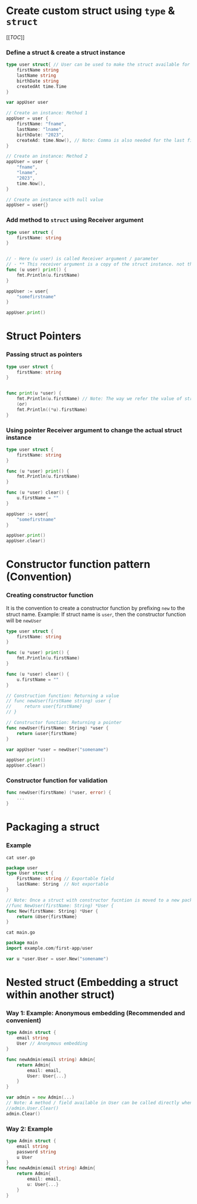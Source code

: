 # Create custom struct using `type` & `struct`

[[_TOC_]]

### Define a struct & create a struct instance

```go
type user struct{ // User can be used to make the struct available for import
    firstName string
    lastName string
    birthDate string
    createdAt time.Time
}

var appUser user

// Create an instance: Method 1
appUser = user {
    firstName: "fname",
    lastName: "lname",
    birthDate: "2023",
    createAd: time.Now(), // Note: Comma is also needed for the last field
}

// Create an instance: Method 2
appUser = user {
    "fname",
    "lname",
    "2023",
    time.Now(),
}

// Create an instance with null value
appUser = user{}

```

### Add method to `struct` using Receiver argument

```go
type user struct {
    firstName: string
}


// - Here (u user) is called Receiver argument / parameter
// - ** This receiver argument is a copy of the struct instance. not the original struct instance. Refer pointer section for an example of how to refer the actual instance
func (u user) print() { 
    fmt.Println(u.firstName)
}

appUser := user{
    "somefirstname"
}

appUser.print()

```

# Struct Pointers

### Passing struct as pointers

```go
type user struct {
    firstName: string
}


func print(u *user) {
    fmt.Println(u.firstName) // Note: The way we refer the value of struct pointer is different from regular type pointer
    (or)
    fmt.Println((*u).firstName)
}

```

### Using pointer Receiver argument to change the actual struct instance


```go
type user struct {
    firstName: string
}

func (u *user) print() { 
    fmt.Println(u.firstName)
}

func (u *user) clear() {
    u.firstName = ""
}

appUser := user{
    "somefirstname"
}

appUser.print()
appUser.clear()

```

# Constructor function pattern (Convention)

### Creating constructor function

It is the convention to create a constructor function by prefixing `new` to the struct name. Example: If struct name is `user`, then the constructor function will be `newUser`

```go
type user struct {
    firstName: string
}

func (u *user) print() { 
    fmt.Println(u.firstName)
}

func (u *user) clear() {
    u.firstName = ""
}

// Construction function: Returning a value 
// func newUser(firstName string) user {
//     return user{firstName}
// }

// Constructor function: Returning a pointer
func newUser(firstName: String) *user {
    return &user{firstName}
}

var appUser *user = newUser("somename")

appUser.print()
appUser.clear()

```

### Constructor function for validation

```go
func newUser(firstName) (*user, error) {
    ...
}
```

# Packaging a struct

### Example
`cat user.go`
```go
package user
type User struct {
    FirstName: string // Exportable field
    lastName: String  // Not exportable
}

// Note: Once a struct with constructor fucntion is moved to a new package, we can just name the constructor function as `New` (Convention)
//func NewUser(firstName: String) *User {
func New(firstName: String) *User {    
    return &User{firstName}
}
```

`cat main.go`
```go
package main
import example.com/first-app/user

var u *user.User = user.New("somename")
```

# Nested struct (Embedding a struct within another struct)

### Way 1: Example: Anonymous embedding (Recommended and convenient)
```go
type Admin struct {
    email string
    User // Anonymous embedding
}

func newAdmin(email string) Admin{
    return Admin{
        email: email,
        User: User{...}
    }
}

var admin = new Admin(...)
// Note: A method / field available in User can be called directly when using anonymous embedding
//admin.User.Clear()
admin.Clear()

```

### Way 2: Example

```go
type Admin struct {
    email string
    password string
    u User
}
func newAdmin(email string) Admin{
    return Admin{
        email: email,
        u: User{...}
    }
}
```